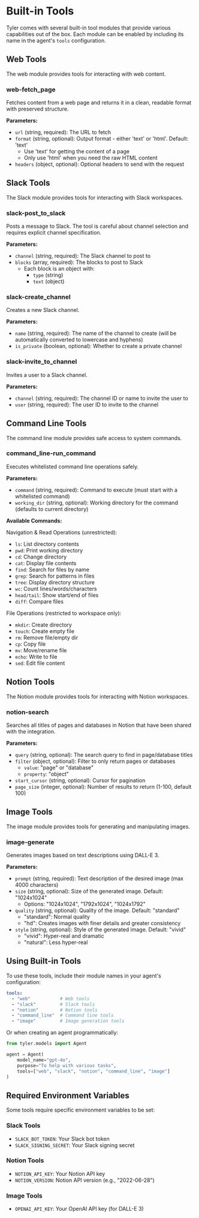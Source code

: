 # Built-in Tools

Tyler comes with several built-in tool modules that provide various capabilities out of the box. Each module can be enabled by including its name in the agent's `tools` configuration.

## Web Tools

The web module provides tools for interacting with web content.

### web-fetch_page

Fetches content from a web page and returns it in a clean, readable format with preserved structure.

**Parameters:**
- `url` (string, required): The URL to fetch
- `format` (string, optional): Output format - either 'text' or 'html'. Default: 'text'
  - Use 'text' for getting the content of a page
  - Only use 'html' when you need the raw HTML content
- `headers` (object, optional): Optional headers to send with the request

## Slack Tools

The Slack module provides tools for interacting with Slack workspaces.

### slack-post_to_slack

Posts a message to Slack. The tool is careful about channel selection and requires explicit channel specification.

**Parameters:**
- `channel` (string, required): The Slack channel to post to
- `blocks` (array, required): The blocks to post to Slack
  - Each block is an object with:
    - `type` (string)
    - `text` (object)

### slack-create_channel

Creates a new Slack channel.

**Parameters:**
- `name` (string, required): The name of the channel to create (will be automatically converted to lowercase and hyphens)
- `is_private` (boolean, optional): Whether to create a private channel

### slack-invite_to_channel

Invites a user to a Slack channel.

**Parameters:**
- `channel` (string, required): The channel ID or name to invite the user to
- `user` (string, required): The user ID to invite to the channel

## Command Line Tools

The command line module provides safe access to system commands.

### command_line-run_command

Executes whitelisted command line operations safely.

**Parameters:**
- `command` (string, required): Command to execute (must start with a whitelisted command)
- `working_dir` (string, optional): Working directory for the command (defaults to current directory)

**Available Commands:**

Navigation & Read Operations (unrestricted):
- `ls`: List directory contents
- `pwd`: Print working directory
- `cd`: Change directory
- `cat`: Display file contents
- `find`: Search for files by name
- `grep`: Search for patterns in files
- `tree`: Display directory structure
- `wc`: Count lines/words/characters
- `head/tail`: Show start/end of files
- `diff`: Compare files

File Operations (restricted to workspace only):
- `mkdir`: Create directory
- `touch`: Create empty file
- `rm`: Remove file/empty dir
- `cp`: Copy file
- `mv`: Move/rename file
- `echo`: Write to file
- `sed`: Edit file content

## Notion Tools

The Notion module provides tools for interacting with Notion workspaces.

### notion-search

Searches all titles of pages and databases in Notion that have been shared with the integration.

**Parameters:**
- `query` (string, optional): The search query to find in page/database titles
- `filter` (object, optional): Filter to only return pages or databases
  - `value`: "page" or "database"
  - `property`: "object"
- `start_cursor` (string, optional): Cursor for pagination
- `page_size` (integer, optional): Number of results to return (1-100, default 100)

## Image Tools

The image module provides tools for generating and manipulating images.

### image-generate

Generates images based on text descriptions using DALL-E 3.

**Parameters:**
- `prompt` (string, required): Text description of the desired image (max 4000 characters)
- `size` (string, optional): Size of the generated image. Default: "1024x1024"
  - Options: "1024x1024", "1792x1024", "1024x1792"
- `quality` (string, optional): Quality of the image. Default: "standard"
  - "standard": Normal quality
  - "hd": Creates images with finer details and greater consistency
- `style` (string, optional): Style of the generated image. Default: "vivid"
  - "vivid": Hyper-real and dramatic
  - "natural": Less hyper-real

## Using Built-in Tools

To use these tools, include their module names in your agent's configuration:

```yaml
tools:
  - "web"           # Web tools
  - "slack"         # Slack tools
  - "notion"        # Notion tools
  - "command_line"  # Command line tools
  - "image"         # Image generation tools
```

Or when creating an agent programmatically:

```python
from tyler.models import Agent

agent = Agent(
    model_name="gpt-4o",
    purpose="To help with various tasks",
    tools=["web", "slack", "notion", "command_line", "image"]
)
```

## Required Environment Variables

Some tools require specific environment variables to be set:

### Slack Tools
- `SLACK_BOT_TOKEN`: Your Slack bot token
- `SLACK_SIGNING_SECRET`: Your Slack signing secret

### Notion Tools
- `NOTION_API_KEY`: Your Notion API key
- `NOTION_VERSION`: Notion API version (e.g., "2022-06-28")

### Image Tools
- `OPENAI_API_KEY`: Your OpenAI API key (for DALL-E 3) 